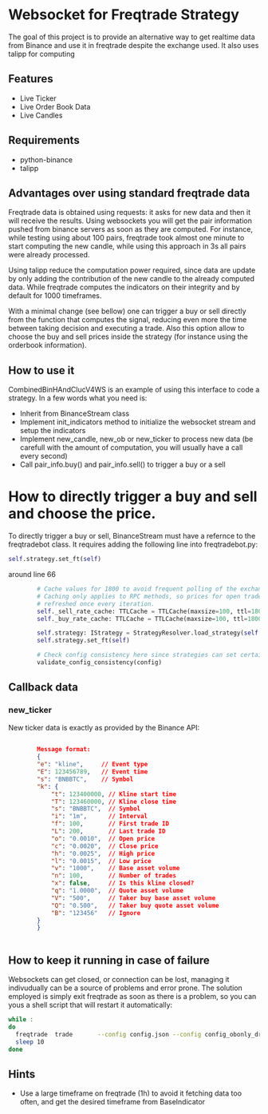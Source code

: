# Websocket for Freqtrade Strategy
The goal of this project is to provide an alternative way to get realtime data from Binance and use it in freqtrade despite the exchange used.
It also uses talipp for computing 
## Features
- Live Ticker
- Live Order Book Data
- Live Candles
## Requirements
- python-binance
- talipp
## Advantages over using standard freqtrade data
Freqtrade data is obtained using requests: it asks for new data and then it will receive the results. Using websockets you will get the pair information pushed from binance servers as soon as they are computed. For instance, while testing using about 100 pairs, freqtrade took almost one minute to start computing the new candle, while using this approach in 3s all pairs were already processed.

Using talipp reduce the computation power required, since data are update by only adding the contribution of the new candle to the already computed data. While freqtrade computes the indicators on their integrity and by default for 1000 timeframes.

With a minimal change (see bellow) one can trigger a buy or sell directly from the function that computes the signal, reducing even more the time between taking decision and executing a trade. Also this option allow to choose the buy and sell prices inside the strategy (for instance using the orderbook information).

## How to use it 
CombinedBinHAndClucV4WS is an example of using this interface to code a strategy. In a few words what you need is:
- Inherit from BinanceStream class
- Implement init_indicators method to initialize the websocket stream and setup the indicators
- Implement new_candle, new_ob or new_ticker to process new data (be carefull with the amount of computation, you will usually have a call every second)
- Call pair_info.buy() and pair_info.sell() to trigger a buy or a sell
# How to directly trigger a buy and sell and choose the price.
To directly trigger a buy or sell, BinanceStream must have a refernce to the freqtradebot class. 
It requires adding the following line into freqtradebot.py:
```python       
self.strategy.set_ft(self)
```

around line 66
```python
        # Cache values for 1800 to avoid frequent polling of the exchange for prices
        # Caching only applies to RPC methods, so prices for open trades are still
        # refreshed once every iteration.
        self._sell_rate_cache: TTLCache = TTLCache(maxsize=100, ttl=1800)
        self._buy_rate_cache: TTLCache = TTLCache(maxsize=100, ttl=1800)

        self.strategy: IStrategy = StrategyResolver.load_strategy(self.config)
        self.strategy.set_ft(self) 

        # Check config consistency here since strategies can set certain options
        validate_config_consistency(config)
```
## Callback data
###  new_ticker
New ticker data is exactly as provided by the Binance API:
```json
   
        Message format:
        {
        "e": "kline",     // Event type
        "E": 123456789,   // Event time
        "s": "BNBBTC",    // Symbol
        "k": {
            "t": 123400000, // Kline start time
            "T": 123460000, // Kline close time
            "s": "BNBBTC",  // Symbol
            "i": "1m",      // Interval
            "f": 100,       // First trade ID
            "L": 200,       // Last trade ID
            "o": "0.0010",  // Open price
            "c": "0.0020",  // Close price
            "h": "0.0025",  // High price
            "l": "0.0015",  // Low price
            "v": "1000",    // Base asset volume
            "n": 100,       // Number of trades
            "x": false,     // Is this kline closed?
            "q": "1.0000",  // Quote asset volume
            "V": "500",     // Taker buy base asset volume
            "Q": "0.500",   // Taker buy quote asset volume
            "B": "123456"   // Ignore
        }
        }
           
```

## How to keep it running in case of failure
Websockets can get closed, or connection can be lost, managing it indivudually can be a source of problems and error prone. The solution employed is simply exit freqtrade as soon as there is a problem, so you can yous a shell script that will restart it automatically:
```bash
while :
do
  freqtrade  trade       --config config.json --config config_obonly_dr.json    --db-url sqlite:///tradesv3_wild.sqlite
  sleep 10
done

```
## Hints
- Use a large timeframe on freqtrade (1h) to avoid it fetching data too often, and get the desired timeframe from BaseIndicator 

